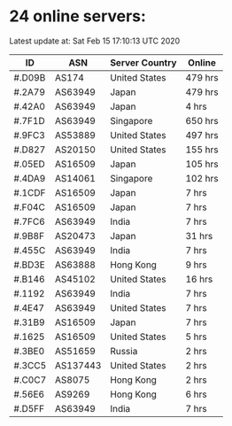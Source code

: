 # 24 online servers:

Latest update at: Sat Feb 15 17:10:13 UTC 2020

| ID | ASN | Server Country | Online |
| -- | --- | -------------- | ------ |
| #.D09B | AS174 | United States | 479 hrs |
| #.2A79 | AS63949 | Japan | 479 hrs |
| #.42A0 | AS63949 | Japan | 4 hrs |
| #.7F1D | AS63949 | Singapore | 650 hrs |
| #.9FC3 | AS53889 | United States | 497 hrs |
| #.D827 | AS20150 | United States | 155 hrs |
| #.05ED | AS16509 | Japan | 105 hrs |
| #.4DA9 | AS14061 | Singapore | 102 hrs |
| #.1CDF | AS16509 | Japan | 7 hrs |
| #.F04C | AS16509 | Japan | 7 hrs |
| #.7FC6 | AS63949 | India | 7 hrs |
| #.9B8F | AS20473 | Japan | 31 hrs |
| #.455C | AS63949 | India | 7 hrs |
| #.BD3E | AS63888 | Hong Kong | 9 hrs |
| #.B146 | AS45102 | United States | 16 hrs |
| #.1192 | AS63949 | India | 7 hrs |
| #.4E47 | AS63949 | United States | 7 hrs |
| #.31B9 | AS16509 | Japan | 7 hrs |
| #.1625 | AS16509 | United States | 5 hrs |
| #.3BE0 | AS51659 | Russia | 2 hrs |
| #.3CC5 | AS137443 | United States | 2 hrs |
| #.C0C7 | AS8075 | Hong Kong | 2 hrs |
| #.56E6 | AS9269 | Hong Kong | 6 hrs |
| #.D5FF | AS63949 | India | 7 hrs |

